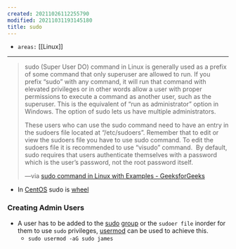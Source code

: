 ```yaml
---
created: 20211026112255790
modified: 20211031193145180
title: sudo
---
```


- `areas:` [[Linux]]

---

> sudo (Super User DO) command in Linux is generally used as a prefix of some command that only superuser are allowed to run. If you prefix “sudo” with any command, it will run that command with elevated privileges or in other words allow a user with proper permissions to execute a command as another user, such as the superuser. This is the equivalent of “run as administrator” option in Windows. The option of sudo lets us have multiple administrators.
>
> These users who can use the sudo command need to have an entry in the sudoers file located at “/etc/sudoers”. Remember that to edit or view the sudoers file you have to use sudo command. To edit the sudoers file it is recommended to use “visudo” command. 
> By default, sudo requires that users authenticate themselves with a password which is the user’s password, not the root password itself.
>
> —via [sudo command in Linux with Examples - GeeksforGeeks](https://www.geeksforgeeks.org/sudo-command-in-linux-with-examples/)

- In [CentOS](#CentOS) sudo is [wheel](#wheel)

### Creating Admin Users

- A user has to be added to the [sudo](#sudo) [group](#groups) or the `sudoer file` inorder for them to use `sudo` privileges, [usermod](#usermod) can be used to achieve this.
  - `sudo usermod -aG sudo james`
